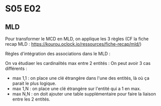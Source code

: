 # S05 E02

## MLD

Pour transformer le MCD en MLD, on applique les 3 règles (CF la fiche recap MLD : https://kourou.oclock.io/ressources/fiche-recap/mld/)


Règles d'intégration des associations dans le MLD :

On va étudiaer les cardinalités max entre 2 entités :
On peut avoir 3 cas différents :

- max 1,1 : on place une clé étrangère dans l'une des entités, là où ça parait le plus logique.
- max 1,N : on place une clé étrangère sur l'entité qui a 1 en max.
- max N,N : on doit ajouter une table supplémentaire pour faire la liaison entre les 2 entités.